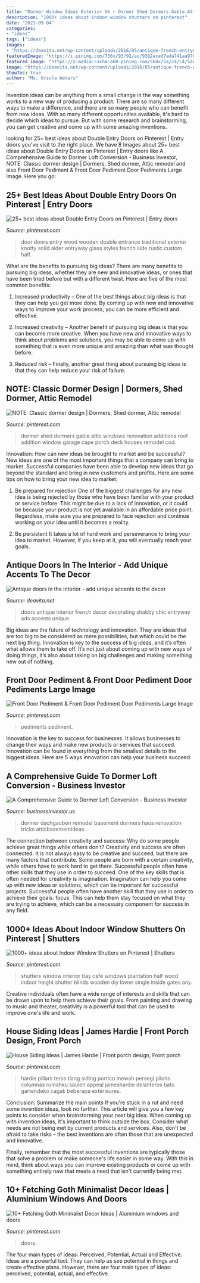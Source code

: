 ```yaml
---
title: "Dormer Window Ideas Exterior Uk ~ Dormer Shed Dormers Gable Attic Windows Renovation Additions Roof Addition Window Garage Cape Porch Deck Houses Remodel Cod"
description: "1000+ ideas about indoor window shutters on pinterest"
date: "2023-09-04"
categories:
- "ideas"
tags: ["ideas"]
images:
- "https://deavita.net/wp-content/uploads/2016/05/antique-french-entryway-antique-doors-home-decorating-ideas-shabby-chic-interior.jpg"
featuredImage: "https://i.pinimg.com/736x/93/92/ac/9392aced7ada741aa978cc1609c6d85a.jpg"
featured_image: "https://s-media-cache-ak0.pinimg.com/564x/5a/c4/c4/5ac4c4674a7e958cb46094cc42a486a0.jpg"
image: "https://deavita.net/wp-content/uploads/2016/05/antique-french-entryway-antique-doors-home-decorating-ideas-shabby-chic-interior.jpg"
ShowToc: true
author: "Ms. Ursula Waters"
---
```



Invention ideas can be anything from a small change in the way something works to a new way of producing a product. There are so many different ways to make a difference, and there are so many people who can benefit from new ideas. With so many different opportunities available, it's hard to decide which ideas to pursue. But with some research and brainstorming, you can get creative and come up with some amazing inventions.

	

		
looking for 25+ best ideas about Double Entry Doors on Pinterest | Entry doors you've visit to the right place. We have 8 Images about 25+ best ideas about Double Entry Doors on Pinterest | Entry doors like A Comprehensive Guide to Dormer Loft Conversion - Business Investor, NOTE: Classic dormer design | Dormers, Shed dormer, Attic remodel and also Front Door Pediment &amp; Front Door Pediment Door Pediments Large Image. Here you go:
		
    
## 25+ Best Ideas About Double Entry Doors On Pinterest | Entry Doors

<img loading=lazy src="https://i.pinimg.com/736x/4d/03/05/4d03055b179c37eeab0b391f1bf1065b.jpg" onerror="this.onerror=null;this.src='https://tse1.mm.bing.net/th?id=OIP.tZ-XOLBxBNiezsu4TgWOZgHaJ4&amp;pid=15.1';" alt="25+ best ideas about Double Entry Doors on Pinterest | Entry doors">

_Source: pinterest.com_

>door doors entry wood wooden double entrance traditional exterior knotty solid alder entryway glass styles french side rustic custom half. 

	

What are the benefits to pursuing big ideas?
There are many benefits to pursuing big ideas, whether they are new and innovative ideas, or ones that have been tried before but with a different twist. Here are five of the most common benefits:
1. Increased productivity – One of the best things about big ideas is that they can help you get more done. By coming up with new and innovative ways to improve your work process, you can be more efficient and effective.

2. Increased creativity – Another benefit of pursuing big ideas is that you can become more creative. When you have new and innovative ways to think about problems and solutions, you may be able to come up with something that is even more unique and amazing than what was thought before.

3. Reduced risk – Finally, another great thing about pursuing big ideas is that they can help reduce your risk of failure.

    
## NOTE: Classic Dormer Design | Dormers, Shed Dormer, Attic Remodel

<img loading=lazy src="https://s-media-cache-ak0.pinimg.com/564x/5a/c4/c4/5ac4c4674a7e958cb46094cc42a486a0.jpg" onerror="this.onerror=null;this.src='https://tse3.mm.bing.net/th?id=OIP.FF0agX3KWSMixuKeuaK0SgHaFC&amp;pid=15.1';" alt="NOTE: Classic dormer design | Dormers, Shed dormer, Attic remodel">

_Source: pinterest.com_

>dormer shed dormers gable attic windows renovation additions roof addition window garage cape porch deck houses remodel cod. 

	

Innovation: How can new ideas be brought to market and be successful?
New ideas are one of the most important things that a company can bring to market. Successful companies have been able to develop new ideas that go beyond the standard and bring in new customers and profits. Here are some tips on how to bring your new idea to market:
1. Be prepared for rejection
One of the biggest challenges for any new idea is being rejected by those who have been familiar with your product or service before. This might be due to a lack of innovation, or it could be because your product is not yet available in an affordable price point. Regardless, make sure you are prepared to face rejection and continue working on your idea until it becomes a reality.

2. Be persistent
It takes a lot of hard work and perseverance to bring your idea to market. However, if you keep at it, you will eventually reach your goals.

    
## Antique Doors In The Interior - Add Unique Accents To The Decor

<img loading=lazy src="https://deavita.net/wp-content/uploads/2016/05/antique-french-entryway-antique-doors-home-decorating-ideas-shabby-chic-interior.jpg" onerror="this.onerror=null;this.src='https://tse4.mm.bing.net/th?id=OIP.UViqBO42s3b0HhvofOCu1AHaHa&amp;pid=15.1';" alt="Antique doors in the interior - add unique accents to the decor">

_Source: deavita.net_

>doors antique interior french decor decorating shabby chic entryway ads accents unique. 

	

Big ideas are the future of technology and innovation. They are ideas that are too big to be considered as mere possibilities, but which could be the next big thing. Innovation is key to the success of big ideas, and it’s often what allows them to take off. It’s not just about coming up with new ways of doing things, it’s also about taking on big challenges and making something new out of nothing.

    
## Front Door Pediment &amp; Front Door Pediment Door Pediments Large Image

<img loading=lazy src="https://i.pinimg.com/736x/d6/c4/d3/d6c4d3a74c350f08269c652071aeff93.jpg" onerror="this.onerror=null;this.src='https://tse4.mm.bing.net/th?id=OIP.z38mI488Th2BBSmXSjatyQHaKC&amp;pid=15.1';" alt="Front Door Pediment &amp; Front Door Pediment Door Pediments Large Image">

_Source: pinterest.com_

>pediments pediment. 

	

Innovation is the key to success for businesses. It allows businesses to change their ways and make new products or services that succeed. Innovation can be found in everything from the smallest details to the biggest ideas. Here are 5 ways innovation can help your business succeed: 

    
## A Comprehensive Guide To Dormer Loft Conversion - Business Investor

<img loading=lazy src="http://www.businessinvestor.us/wp-content/uploads/2019/09/1.jpg" onerror="this.onerror=null;this.src='https://tse2.mm.bing.net/th?id=OIP.68NUgiC4E8oU-s4YJuqdtgHaFj&amp;pid=15.1';" alt="A Comprehensive Guide to Dormer Loft Conversion - Business Investor">

_Source: businessinvestor.us_

>dormer dachgauben remodel basement dormers haus renovation tricks atticbasementideas. 

	

The connection between creativity and success: Why do some people achieve great things while others don't?
Creativity and success are often connected. It is not always easy to be creative and succeed, but there are many factors that contribute. Some people are born with a certain creativity, while others have to work hard to get there. Successful people often have other skills that they use in order to succeed. One of the key skills that is often needed for creativity is imagination. Imagination can help you come up with new ideas or solutions, which can be important for successful projects. Successful people often have another skill that they use in order to achieve their goals: focus. This can help them stay focused on what they are trying to achieve, which can be a necessary component for success in any field.

    
## 1000+ Ideas About Indoor Window Shutters On Pinterest | Shutters

<img loading=lazy src="https://i.pinimg.com/736x/33/8c/ea/338ceab4dcf899f0682c819b2a6f5e01--cafe-shutters-interior-window-shutters.jpg" onerror="this.onerror=null;this.src='https://tse2.mm.bing.net/th?id=OIP.LmjwvhwyYnK14XSJojhNvgHaFj&amp;pid=15.1';" alt="1000+ ideas about Indoor Window Shutters on Pinterest | Shutters">

_Source: pinterest.com_

>shutters window interior bay cafe windows plantation half wood indoor height shutter blinds wooden diy lower single inside gates any. 

	

Creative individuals often have a wide range of interests and skills that can be drawn upon to help them achieve their goals. From painting and drawing to music and theater, creativity is a powerful tool that can be used to improve one's life and work.

    
## House Siding Ideas | James Hardie | Front Porch Design, Front Porch

<img loading=lazy src="https://i.pinimg.com/736x/2c/04/cc/2c04cc496d55f6d10467d9847827d53b.jpg" onerror="this.onerror=null;this.src='https://tse4.mm.bing.net/th?id=OIP.MuSMDdGNYHNqN2m5rVevagHaLH&amp;pid=15.1';" alt="House Siding Ideas | James Hardie | Front porch design, Front porch">

_Source: pinterest.com_

>hardie pillars teras tiang siding portico mewah persegi pilotis columnas rumahku säulen appeal jameshardie delanteros batu gartendeko cagak beberapa extérieures. 

	

Conclusion: Summarize the main points
If you're stuck in a rut and need some invention ideas, look no further. This article will give you a few key points to consider when brainstorming your next big idea.
When coming up with invention ideas, it's important to think outside the box. Consider what needs are not being met by current products and services. Also, don't be afraid to take risks – the best inventions are often those that are unexpected and innovative.

Finally, remember that the most successful inventions are typically those that solve a problem or make someone's life easier in some way. With this in mind, think about ways you can improve existing products or come up with something entirely new that meets a need that isn't currently being met.

    
## 10+ Fetching Goth Minimalist Decor Ideas | Aluminium Windows And Doors

<img loading=lazy src="https://i.pinimg.com/736x/93/92/ac/9392aced7ada741aa978cc1609c6d85a.jpg" onerror="this.onerror=null;this.src='https://tse3.mm.bing.net/th?id=OIP.gAlP2c-xtCa7Kk4uDaMr6wHaGZ&amp;pid=15.1';" alt="10+ Fetching Goth Minimalist Decor Ideas | Aluminium windows and doors">

_Source: pinterest.com_

>doors. 

	

The four main types of ideas: Perceived, Potential, Actual and Effective.
Ideas are a powerful tool. They can help us see potential in things and create effective plans. However, there are four main types of ideas: perceived, potential, actual, and effective.

